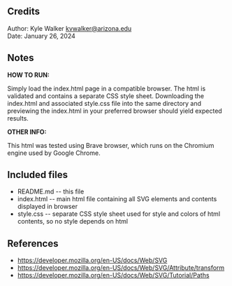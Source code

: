 ## Credits
Author: Kyle Walker [kvwalker@arizona.edu](mailto:kvwalker@arizona.edu)  
Date: January 26, 2024

## Notes

**HOW TO RUN:**

Simply load the index.html page in a compatible browser. The html is validated and contains a separate CSS style sheet.
Downloading the index.html and associated style.css file into the same directory and previewing the index.html in your preferred browser
should yield expected results.

**OTHER INFO:**

This html was tested using Brave browser, which runs on the Chromium engine used by Google Chrome.


## Included files

* README.md -- this file
* index.html -- main html file containing all SVG elements and contents displayed in browser
* style.css -- separate CSS style sheet used for style and colors of html contents, so no style depends on html

## References

* https://developer.mozilla.org/en-US/docs/Web/SVG
* https://developer.mozilla.org/en-US/docs/Web/SVG/Attribute/transform
* https://developer.mozilla.org/en-US/docs/Web/SVG/Tutorial/Paths

